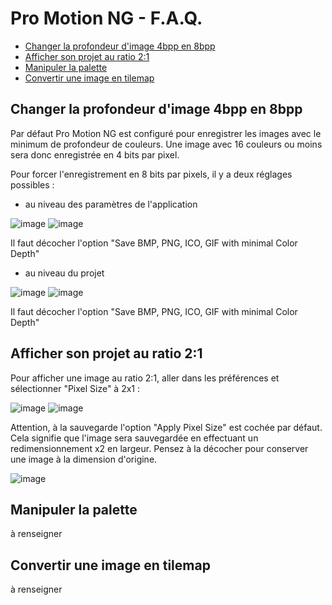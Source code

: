 # Pro Motion NG - F.A.Q.

- [Changer la profondeur d'image 4bpp en 8bpp](#color-depth)
- [Afficher son projet au ratio 2:1](#ratio)
- [Manipuler la palette](#palette)
- [Convertir une image en tilemap](#tilemap)

## <a name="color-depth"></a>Changer la profondeur d'image 4bpp en 8bpp

Par défaut Pro Motion NG est configuré pour enregistrer les images avec le minimum de profondeur de couleurs. Une image avec 16 couleurs ou moins sera donc enregistrée en 4 bits par pixel.

Pour forcer l'enregistrement en 8 bits par pixels, il y a deux réglages possibles :

- au niveau des paramètres de l'application

![image](images/pmn.color-depth.01.png)
![image](images/pmn.color-depth.02.png)

Il faut décocher l'option "Save BMP, PNG, ICO, GIF with minimal Color Depth"

- au niveau du projet

![image](images/pmn.color-depth.03.png)
![image](images/pmn.color-depth.04.png)

Il faut décocher l'option "Save BMP, PNG, ICO, GIF with minimal Color Depth"

## <a name="ratio"></a>Afficher son projet au ratio 2:1

Pour afficher une image au ratio 2:1, aller dans les préférences et sélectionner "Pixel Size" à 2x1 :

![image](images/pmn.ratio.01.png)
![image](images/pmn.ratio.02.png)

Attention, à la sauvegarde l'option "Apply Pixel Size" est cochée par défaut. Cela signifie que l'image sera sauvegardée en effectuant un redimensionnement x2 en largeur.
Pensez à la décocher pour conserver une image à la dimension d'origine.

![image](images/pmn.ratio.03.png)

## <a name="palette"></a>Manipuler la palette

à renseigner

## <a name="tilemap"></a>Convertir une image en tilemap

à renseigner
